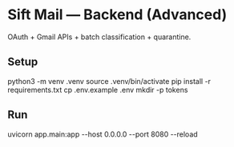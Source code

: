 
# Sift Mail — Backend (Advanced)

OAuth + Gmail APIs + batch classification + quarantine.

## Setup
python3 -m venv .venv
source .venv/bin/activate
pip install -r requirements.txt
cp .env.example .env
mkdir -p tokens

## Run
uvicorn app.main:app --host 0.0.0.0 --port 8080 --reload
